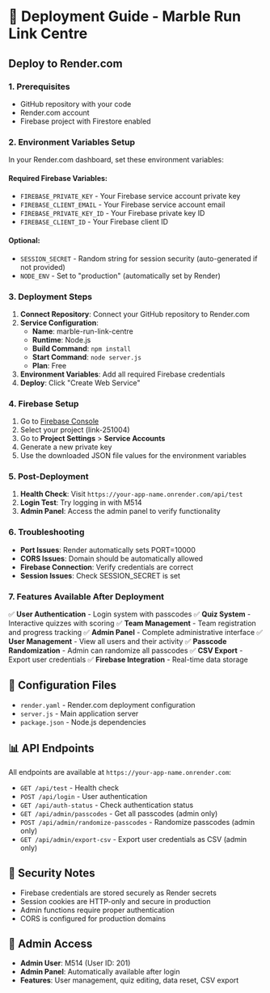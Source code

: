 # 🚀 Deployment Guide - Marble Run Link Centre

## Deploy to Render.com

### 1. Prerequisites
- GitHub repository with your code
- Render.com account
- Firebase project with Firestore enabled

### 2. Environment Variables Setup

In your Render.com dashboard, set these environment variables:

#### Required Firebase Variables:
- `FIREBASE_PRIVATE_KEY` - Your Firebase service account private key
- `FIREBASE_CLIENT_EMAIL` - Your Firebase service account email
- `FIREBASE_PRIVATE_KEY_ID` - Your Firebase private key ID
- `FIREBASE_CLIENT_ID` - Your Firebase client ID

#### Optional:
- `SESSION_SECRET` - Random string for session security (auto-generated if not provided)
- `NODE_ENV` - Set to "production" (automatically set by Render)

### 3. Deployment Steps

1. **Connect Repository**: Connect your GitHub repository to Render.com
2. **Service Configuration**:
   - **Name**: marble-run-link-centre
   - **Runtime**: Node.js
   - **Build Command**: `npm install`
   - **Start Command**: `node server.js`
   - **Plan**: Free
3. **Environment Variables**: Add all required Firebase credentials
4. **Deploy**: Click "Create Web Service"

### 4. Firebase Setup

1. Go to [Firebase Console](https://console.firebase.google.com/)
2. Select your project (link-251004)
3. Go to **Project Settings** > **Service Accounts**
4. Generate a new private key
5. Use the downloaded JSON file values for the environment variables

### 5. Post-Deployment

1. **Health Check**: Visit `https://your-app-name.onrender.com/api/test`
2. **Login Test**: Try logging in with M514
3. **Admin Panel**: Access the admin panel to verify functionality

### 6. Troubleshooting

- **Port Issues**: Render automatically sets PORT=10000
- **CORS Issues**: Domain should be automatically allowed
- **Firebase Connection**: Verify credentials are correct
- **Session Issues**: Check SESSION_SECRET is set

### 7. Features Available After Deployment

✅ **User Authentication** - Login system with passcodes
✅ **Quiz System** - Interactive quizzes with scoring
✅ **Team Management** - Team registration and progress tracking
✅ **Admin Panel** - Complete administrative interface
✅ **User Management** - View all users and their activity
✅ **Passcode Randomization** - Admin can randomize all passcodes
✅ **CSV Export** - Export user credentials
✅ **Firebase Integration** - Real-time data storage

## 🔧 Configuration Files

- `render.yaml` - Render.com deployment configuration
- `server.js` - Main application server
- `package.json` - Node.js dependencies

## 📊 API Endpoints

All endpoints are available at `https://your-app-name.onrender.com`:

- `GET /api/test` - Health check
- `POST /api/login` - User authentication
- `GET /api/auth-status` - Check authentication status
- `GET /api/admin/passcodes` - Get all passcodes (admin only)
- `POST /api/admin/randomize-passcodes` - Randomize passcodes (admin only)
- `GET /api/admin/export-csv` - Export user credentials as CSV (admin only)

## 🔐 Security Notes

- Firebase credentials are stored securely as Render secrets
- Session cookies are HTTP-only and secure in production
- Admin functions require proper authentication
- CORS is configured for production domains

## 📝 Admin Access

- **Admin User**: M514 (User ID: 201)
- **Admin Panel**: Automatically available after login
- **Features**: User management, quiz editing, data reset, CSV export